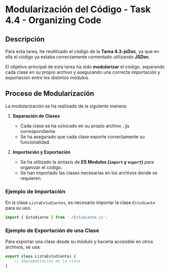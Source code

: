 # **Modularización del Código - Task 4.4 - Organizing Code**

## **Descripción**
Para esta tarea, he reutilizado el código de la **Tarea 4.3-jsDoc**, ya que en ella el código ya estaba correctamente comentado utilizando **JSDoc**.

El objetivo principal de esta tarea ha sido **modularizar** el código, separando cada clase en su propio archivo y asegurando una correcta importación y exportación entre los distintos módulos.

## **Proceso de Modularización**
La modularización se ha realizado de la siguiente manera:

1. **Separación de Clases**
   - Cada clase se ha colocado en su propio archivo **`.js`** correspondiente.
   - Se ha asegurado que cada clase exporte correctamente su funcionalidad.

2. **Importación y Exportación**
   - Se ha utilizado la sintaxis de **ES Modules (`import` y `export`)** para organizar el código.
   - Se han importado las clases necesarias en los archivos donde se requieren.

### **Ejemplo de Importación**
En la clase `ListaEstudiantes`, es necesario importar la clase `Estudiante` para su uso.

```javascript
import { Estudiante } from './Estudiante.js';
```

### **Ejemplo de Exportación de una Clase**
Para exportar una clase desde su módulo y hacerla accesible en otros archivos, se usa:

```javascript
export class ListaEstudiantes {
    // Implementación de la clase
}
```


